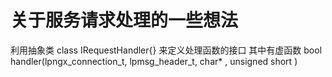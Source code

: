 # 关于服务请求处理的一些想法

利用抽象类 class IRequestHandler{} 来定义处理函数的接口
其中有虚函数 bool handler(lpngx_connection_t, lpmsg_header_t, char* , unsigned short ) 